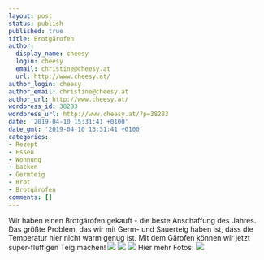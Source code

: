 ```yaml
---
layout: post
status: publish
published: true
title: Brotgärofen
author:
  display_name: cheesy
  login: cheesy
  email: christine@cheesy.at
  url: http://www.cheesy.at/
author_login: cheesy
author_email: christine@cheesy.at
author_url: http://www.cheesy.at/
wordpress_id: 38283
wordpress_url: http://www.cheesy.at/?p=38283
date: '2019-04-10 15:31:41 +0100'
date_gmt: '2019-04-10 13:31:41 +0100'
categories:
- Rezept
- Essen
- Wohnung
- backen
- Germteig
- Brot
- Brotgärofen
comments: []
---
```

Wir haben einen Brotgärofen gekauft - die beste Anschaffung des Jahres. Das größte Problem, das wir mit Germ- und Sauerteig haben ist, dass die Temperatur hier nicht warm genug ist. Mit dem Gärofen können wir jetzt super-fluffigen Teig machen!
![](http://www.cheesy.at/wp-content/uploads/Brotgärofen-11.jpg)
![](http://www.cheesy.at/wp-content/uploads/Brotgärofen-6.jpg)
![](http://www.cheesy.at/wp-content/uploads/Brotgärofen-5.jpg)
Hier mehr Fotos:
[![](http://www.cheesy.at/wp-content/uploads/Brotgärofen-1.jpg)](http://www.cheesy.at/rezepte/brot-backen/brotgaerofen/)
